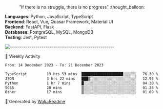 <p align="center"> 
  "If there is no struggle, there is no progress" :thought_balloon:
</p>

<p align="left">
  <strong>Languages</strong>: Python, JavaScript, TypeScript<br>
  <strong>Frontend</strong>: React, Vue, Quasar Framework, Material UI<br>
  <strong>Backend</strong>: FastAPI, Flask<br>
  <strong>Databases</strong>: PostgreSQL, MySQL, MongoDB<br>
  <strong>Testing</strong>: Jest, Pytest<br>
</p>

![-----------------------------------------------------](https://raw.githubusercontent.com/andreasbm/readme/master/assets/lines/vintage.png)

🎯 Weekly Activity

<!--START_SECTION:waka-->

```txt
From: 14 December 2023 - To: 21 December 2023

TypeScript         19 hrs 53 mins  ███████████████████░░░░░░   76.30 %
JSON               3 hrs 22 mins   ███▒░░░░░░░░░░░░░░░░░░░░░   12.92 %
Python             1 hr 7 mins     █░░░░░░░░░░░░░░░░░░░░░░░░   04.30 %
SCSS               20 mins         ▒░░░░░░░░░░░░░░░░░░░░░░░░   01.28 %
Other              17 mins         ▒░░░░░░░░░░░░░░░░░░░░░░░░   01.09 %
```

<!--END_SECTION:waka-->


🚀 Generated by [WakaReadme](https://github.com/athul/waka-readme)
